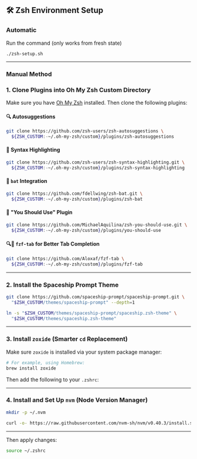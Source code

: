 ## 🛠️ Zsh Environment Setup

### Automatic

Run the command (only works from fresh state)
```
./zsh-setup.sh
```

---

### Manual Method

### 1. Clone Plugins into Oh My Zsh Custom Directory

Make sure you have [Oh My Zsh](https://ohmyz.sh/) installed. Then clone the following plugins:

#### 🔍 Autosuggestions

```bash
git clone https://github.com/zsh-users/zsh-autosuggestions \
  ${ZSH_CUSTOM:-~/.oh-my-zsh/custom}/plugins/zsh-autosuggestions
```

#### 🌈 Syntax Highlighting

```bash
git clone https://github.com/zsh-users/zsh-syntax-highlighting.git \
  ${ZSH_CUSTOM:-~/.oh-my-zsh/custom}/plugins/zsh-syntax-highlighting
```

#### 🦇 `bat` Integration

```bash
git clone https://github.com/fdellwing/zsh-bat.git \
  ${ZSH_CUSTOM:-~/.oh-my-zsh/custom}/plugins/zsh-bat
```

#### 🧠 "You Should Use" Plugin

```bash
git clone https://github.com/MichaelAquilina/zsh-you-should-use.git \
  ${ZSH_CUSTOM:-~/.oh-my-zsh/custom}/plugins/you-should-use
```

#### 🔍🔄 `fzf-tab` for Better Tab Completion

```bash
git clone https://github.com/Aloxaf/fzf-tab \
  ${ZSH_CUSTOM:-~/.oh-my-zsh/custom}/plugins/fzf-tab
```

---

### 2. Install the Spaceship Prompt Theme

```bash
git clone https://github.com/spaceship-prompt/spaceship-prompt.git \
  "$ZSH_CUSTOM/themes/spaceship-prompt" --depth=1

ln -s "$ZSH_CUSTOM/themes/spaceship-prompt/spaceship.zsh-theme" \
  "$ZSH_CUSTOM/themes/spaceship.zsh-theme"
```

---

### 3. Install `zoxide` (Smarter `cd` Replacement)

Make sure `zoxide` is installed via your system package manager:

```bash
# For example, using Homebrew:
brew install zoxide
```

Then add the following to your `.zshrc`:

---

### 4. Install and Set Up `nvm` (Node Version Manager)

```bash
mkdir -p ~/.nvm

curl -o- https://raw.githubusercontent.com/nvm-sh/nvm/v0.40.3/install.sh | bash
```

---
Then apply changes:

```bash
source ~/.zshrc
```

